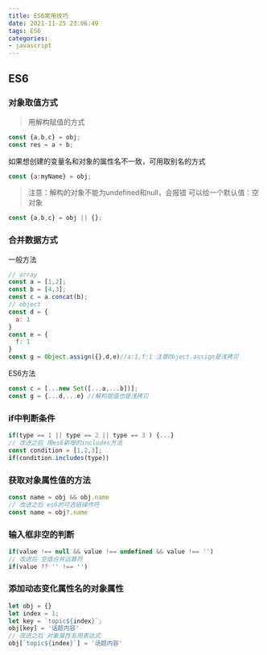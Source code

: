 ```yaml
---
title: ES6常用技巧
date: 2021-11-25 23:06:49
tags: ES6
categories:
- javascript
---
```


## ES6
### 对象取值方式
> 用解构赋值的方式
```js
const {a,b,c} = obj;
const res = a + b; 
```
如果想创建的变量名和对象的属性名不一致，可用取别名的方式
```js
const {a:myName} = obj;
```
> 注意：解构的对象不能为undefined和null，会报错
可以给一个默认值：空对象
```js
const {a,b,c} = obj || {};
```

### 合并数据方式
一般方法
```js
// array
const a = [1,2];
const b = [4,3];
const c = a.concat(b);
// object
const d = {
  a: 1
}
const e = {
  f: 1
}
const g = Object.assign({},d,e)//a:1,f:1 注意Object.assign是浅拷贝
```
ES6方法
```js
const c = [...new Set([...a,...b])];
const g = {...d,...e} //解构赋值也是浅拷贝
```

### if中判断条件
```js
if(type == 1 || type == 2 || type == 3 ) {...}
// 改进之后 用es6新增的includes方法
const condition = [1,2,3];
if(condition.includes(type))
```

### 获取对象属性值的方法
```js
const name = obj && obj.name
// 改进之后 es6的可选链操作符
const name = obj?.name
```

### 输入框非空的判断
```js
if(value !== null && value !== undefined && value !== '')
// 改进后 空值合并运算符
if(value ?? '' !== '')
```

### 添加动态变化属性名的对象属性
```js
let obj = {}
let index = 1;
let key = `topic${index}`;
obj[key] = '话题内容'
// 改进之后 对象属性名用表达式
obj[`topic${index}`] = '话题内容'
```